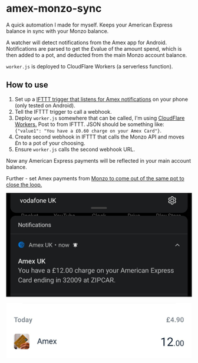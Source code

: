 # amex-monzo-sync

A quick automation I made for myself. Keeps your American Express balance in sync with your Monzo balance.

A watcher will detect notifications from the Amex app for Android. Notifications are parsed to get the £value of the amount spend, which is then added to a pot, and deducted from the main Monzo account balance.

`worker.js` is deployed to CloudFlare Workers (a serverless function). 

## How to use

1. Set up a [IFTTT trigger that listens for Amex notifications](https://ifttt.com/connect/android_device/if_notifications) on your phone (only tested on Android).
2. Tell the IFTTT trigger to call a webhook.
3. Deploy `worker.js` somewhere that can be called, I'm using [CloudFlare Workers.](https://workers.cloudflare.com/) Post to from IFTTT. JSON should be something like: `{"value1": "You have a £0.60 charge on your Amex Card"}`.
4. Create second webhook in IFTTT that calls the Monzo API and moves £n to a pot of your choosing.
5. Ensure `worker.js` calls the second webhook URL.

Now any American Express payments will be reflected in your main account balance.

Further - set Amex payments from [Monzo to come out of the same pot to close the loop.](https://monzo.com/help/budgeting-overdrafts-savings/web-bill-pots)

![notification](https://github.com/amaitu/amex-monzo-sync/blob/main/screenshots/notification.jpg)

![monzo](https://github.com/amaitu/amex-monzo-sync/blob/main/screenshots/monzo.jpeg)
